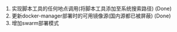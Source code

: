 1. 实现脚本工具的任何地点调用(将脚本工具添加至系统搜索路径) (Done)
2. 更新docker-manager部署时的可用镜像源(国内源都已被屏蔽) (Done)
3. 增加swarm部署模式